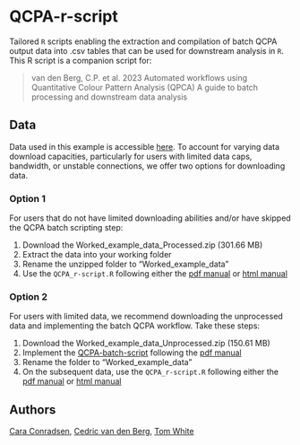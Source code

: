 # QCPA-r-script
Tailored `R` scripts enabling the extraction and compilation of batch QCPA output data into .csv tables that can be used for downstream analysis in `R`.
This R script is a companion script for:
> van den Berg, C.P. et al. 2023 Automated workflows using Quantitative Colour Pattern Analysis (QPCA) A guide to batch processing and downstream data analysis
## Data
Data used in this example is accessible [here](https://doi.org/10.48610/3cdcc1f). To account for varying data download capacities, particularly for users with limited data caps, bandwidth, or unstable connections, we offer two options for downloading data. 
### Option 1
For users that do not have limited downloading abilities and/or have skipped the QCPA batch scripting step:
1.	Download the Worked_example_data_Processed.zip (301.66 MB)
2.	Extract the data into your working folder
3.	Rename the unzipped folder to “Worked_example_data”
4.	Use the `QCPA_r-script.R` following either the [pdf manual](https://github.com/CaraConradsen/QCPA-r-script/blob/gh-pages/QCPA_r-script.pdf) or [html manual](https://caraconradsen.github.io/QCPA-r-script/QCPA_r-script.html)
### Option 2
For users with limited data, we recommend downloading the unprocessed data and implementing the batch QCPA workflow. Take these steps:
1.	Download the Worked_example_data_Unprocessed.zip (150.61 MB)
2.	Implement the [QCPA-batch-script]( https://github.com/cedricvandenberg/QCPA-batch-script) following the [pdf manual]( https://github.com/cedricvandenberg/QCPA-batch-script/blob/main/Manual%20v1.0.pdf)
3.	Rename the folder to “Worked_example_data”
4.	On the subsequent data, use the `QCPA_r-script.R` following either the [pdf manual](https://github.com/CaraConradsen/QCPA-r-script/blob/gh-pages/QCPA_r-script.pdf) or [html manual](https://caraconradsen.github.io/QCPA-r-script/QCPA_r-script.html)
## Authors
[Cara Conradsen]( https://github.com/CaraConradsen), [Cedric van den Berg](https://github.com/cedricvandenberg), [Tom White]( https://github.com/thomased)
